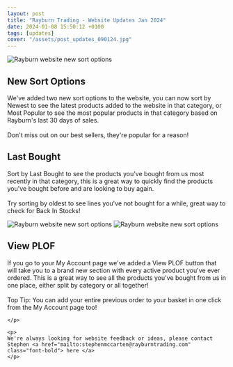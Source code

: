 ```yaml
---
layout: post
title: "Rayburn Trading - Website Updates Jan 2024"
date: 2024-01-08 15:50:12 +0100
tags: [updates]
cover: "/assets/post_updates_090124.jpg"
---
```


<div class="grid items-center grid-cols-1 gap-4 px-2 sm:grid-cols-2">
<img src="https://www.rayburntrading.com/assets/update_new_sort.jpg" alt="Rayburn website new sort options" class="mx-auto border border-gray-200 rounded-xl " />

<div>
    <h2>
        <span class="text-3xl text-transparent bg-gradient-to-r from-violet-600 to-indigo-600 bg-clip-text">New Sort Options</span>
    </h2>
    <p>
    We've added two new sort options to the website, you can now sort by <span class="font-bold">Newest</span> to see the latest products added to the website in that category, or <span class="font-bold">Most Popular</span> to see the most popular products in that category based on Rayburn's last 30 days of sales.
    <br /><br />
    <span class="font-bold">Don't miss out on our best sellers, they're popular for a reason!</span>
    </p>
</div>

<div>
    <h2>
        <span class="text-3xl text-transparent bg-gradient-to-r from-violet-600 to-indigo-600 bg-clip-text"> Last Bought</span>
    </h2>
    <p>
    Sort by Last Bought to see the products you've bought from us most recently in that category, this is a great way to quickly find the products you've bought before and are looking to buy again.
    <br /><br />
    <span class="font-bold">Try sorting by oldest to see lines you've not bought for a while, great way to check for Back In Stocks!</span>
    </p>
</div>

<img src="https://www.rayburntrading.com/assets/update_last_bought.jpg" alt="Rayburn website new sort options" class="mx-auto border border-gray-200 rounded-xl " />


<img src="https://www.rayburntrading.com/assets/update_view_plof.jpg" alt="Rayburn website new sort options" class="mx-auto border border-gray-200 rounded-xl " />

<div>
    <h2>
        <span class="text-3xl text-transparent bg-gradient-to-r from-violet-600 to-indigo-600 bg-clip-text">
        View PLOF</span>
    </h2>
    <p>
    If you go to your My Account page we've added a View PLOF button that will take you to a brand new section with every active product you've ever ordered. This is a great way to see all the products you've bought from us in one place, either split by category or all together!
    <br /><br />
    <span class="font-bold">
    Top Tip: You can add your entire previous order to your basket in one click from the My Account page too!</span>
    
    </p>
</div>


</div>

<div class="px-2 py-2 mx-auto">

    <p>
    We're always looking for website feedback or ideas, please contact Stephen <a href="mailto:stephenmccarten@rayburntrading.com" class="font-bold"> here </a>
    </p>

</div>



<style>

    .prose {
        max-width: 120ch;
    }

</style>

